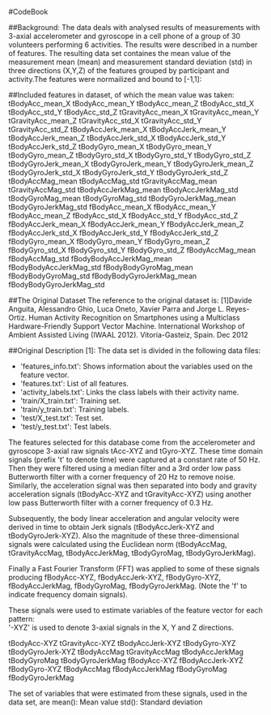 #CodeBook

##Background:
The data deals with analysed results of measurements with 3-axial accelerometer and gyroscope in a cell phone of a group of 30 volunteers performing 6 activities. The results were described in a number of features. 
The resulting data set containes the mean value of the measurement mean (mean) and measurement standard deviation (std) in three directions (X,Y,Z) of the features grouped by participant and activity.The features were normailized and bound to [-1,1]:

##Included features in dataset, of which the mean value was taken: 
  tBodyAcc_mean_X
  tBodyAcc_mean_Y
  tBodyAcc_mean_Z
  tBodyAcc_std_X
  tBodyAcc_std_Y
  tBodyAcc_std_Z
  tGravityAcc_mean_X
  tGravityAcc_mean_Y
  tGravityAcc_mean_Z
  tGravityAcc_std_X
  tGravityAcc_std_Y
  tGravityAcc_std_Z
  tBodyAccJerk_mean_X
  tBodyAccJerk_mean_Y
  tBodyAccJerk_mean_Z
  tBodyAccJerk_std_X
  tBodyAccJerk_std_Y
  tBodyAccJerk_std_Z
  tBodyGyro_mean_X
  tBodyGyro_mean_Y
  tBodyGyro_mean_Z
  tBodyGyro_std_X
  tBodyGyro_std_Y
  tBodyGyro_std_Z
  tBodyGyroJerk_mean_X
  tBodyGyroJerk_mean_Y
  tBodyGyroJerk_mean_Z
  tBodyGyroJerk_std_X
  tBodyGyroJerk_std_Y
  tBodyGyroJerk_std_Z
  tBodyAccMag_mean
  tBodyAccMag_std
  tGravityAccMag_mean
  tGravityAccMag_std
  tBodyAccJerkMag_mean
  tBodyAccJerkMag_std
  tBodyGyroMag_mean
  tBodyGyroMag_std
  tBodyGyroJerkMag_mean
  tBodyGyroJerkMag_std
  fBodyAcc_mean_X
  fBodyAcc_mean_Y
  fBodyAcc_mean_Z
  fBodyAcc_std_X
  fBodyAcc_std_Y
  fBodyAcc_std_Z
  fBodyAccJerk_mean_X
  fBodyAccJerk_mean_Y
  fBodyAccJerk_mean_Z
  fBodyAccJerk_std_X
  fBodyAccJerk_std_Y
  fBodyAccJerk_std_Z
  fBodyGyro_mean_X
  fBodyGyro_mean_Y
  fBodyGyro_mean_Z
  fBodyGyro_std_X
  fBodyGyro_std_Y
  fBodyGyro_std_Z
  fBodyAccMag_mean
  fBodyAccMag_std
  fBodyBodyAccJerkMag_mean
  fBodyBodyAccJerkMag_std
  fBodyBodyGyroMag_mean
  fBodyBodyGyroMag_std
  fBodyBodyGyroJerkMag_mean
  fBodyBodyGyroJerkMag_std


##The Original  Dataset
The reference to the original dataset is: [1]Davide Anguita, Alessandro Ghio, Luca Oneto, Xavier Parra and Jorge L. Reyes-Ortiz. Human Activity Recognition on Smartphones using a Multiclass Hardware-Friendly Support Vector Machine. International Workshop of Ambient Assisted Living (IWAAL 2012). Vitoria-Gasteiz, Spain. Dec 2012

##Original Description [1]:
The data set is divided in the following data files:
- 'features_info.txt': Shows information about the variables used on the feature vector.
- 'features.txt': List of all features.
- 'activity_labels.txt': Links the class labels with their activity name.
- 'train/X_train.txt': Training set.
- 'train/y_train.txt': Training labels.
- 'test/X_test.txt': Test set.
- 'test/y_test.txt': Test labels.

The features selected for this database come from the accelerometer and gyroscope 3-axial raw signals tAcc-XYZ and tGyro-XYZ. These time domain signals (prefix 't' to denote time) were captured at a constant rate of 50 Hz. Then they were filtered using a median filter and a 3rd order low pass Butterworth filter with a corner frequency of 20 Hz to remove noise. Similarly, the acceleration signal was then separated into body and gravity acceleration signals (tBodyAcc-XYZ and tGravityAcc-XYZ) using another low pass Butterworth filter with a corner frequency of 0.3 Hz. 

Subsequently, the body linear acceleration and angular velocity were derived in time to obtain Jerk signals (tBodyAccJerk-XYZ and tBodyGyroJerk-XYZ). Also the magnitude of these three-dimensional signals were calculated using the Euclidean norm (tBodyAccMag, tGravityAccMag, tBodyAccJerkMag, tBodyGyroMag, tBodyGyroJerkMag). 

Finally a Fast Fourier Transform (FFT) was applied to some of these signals producing fBodyAcc-XYZ, fBodyAccJerk-XYZ, fBodyGyro-XYZ, fBodyAccJerkMag, fBodyGyroMag, fBodyGyroJerkMag. (Note the 'f' to indicate frequency domain signals). 

These signals were used to estimate variables of the feature vector for each pattern:  
'-XYZ' is used to denote 3-axial signals in the X, Y and Z directions.

tBodyAcc-XYZ
tGravityAcc-XYZ
tBodyAccJerk-XYZ
tBodyGyro-XYZ
tBodyGyroJerk-XYZ
tBodyAccMag
tGravityAccMag
tBodyAccJerkMag
tBodyGyroMag
tBodyGyroJerkMag
fBodyAcc-XYZ
fBodyAccJerk-XYZ
fBodyGyro-XYZ
fBodyAccMag
fBodyAccJerkMag
fBodyGyroMag
fBodyGyroJerkMag

The set of variables that were estimated from these signals, used in the data set, are
mean(): Mean value
std(): Standard deviation


